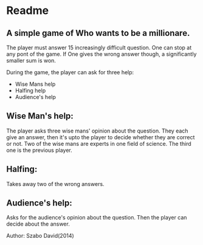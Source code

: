 Readme
======

A simple game of Who wants to be a millionare.
----------------------------------------------

The player must answer 15 increasingly difficult question.
One can stop at any pont of the game. If One gives the wrong answer though,
a significantly smaller sum is won.

During the game, the player can ask for three help: 
* Wise Mans help
* Halfing help
* Audience's help

Wise Man's help: 
----------------
The player asks three wise mans' opinion about the question. They each give an answer, then it's upto the player to decide whether they are correct or not. 
Two of the wise mans are experts in one field of science. The third one is the previous player.

Halfing: 
--------
Takes away two of the wrong answers.

Audience's help:
----------------
Asks for the audience's opinion about the question. Then the player can decide about the answer.

Author: Szabo David(2014)
